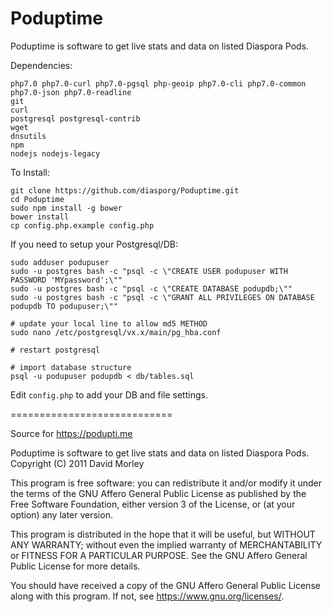 # Poduptime

Poduptime is software to get live stats and data on listed Diaspora Pods.

Dependencies:
```
php7.0 php7.0-curl php7.0-pgsql php-geoip php7.0-cli php7.0-common php7.0-json php7.0-readline
git
curl
postgresql postgresql-contrib
wget
dnsutils
npm
nodejs nodejs-legacy
```

To Install:
```
git clone https://github.com/diasporg/Poduptime.git
cd Poduptime
sudo npm install -g bower
bower install
cp config.php.example config.php
```

If you need to setup your Postgresql/DB:
```
sudo adduser podupuser
sudo -u postgres bash -c "psql -c \"CREATE USER podupuser WITH PASSWORD 'MYpassword';\""
sudo -u postgres bash -c "psql -c \"CREATE DATABASE podupdb;\""
sudo -u postgres bash -c "psql -c \"GRANT ALL PRIVILEGES ON DATABASE podupdb TO podupuser;\""

# update your local line to allow md5 METHOD
sudo nano /etc/postgresql/vx.x/main/pg_hba.conf

# restart postgresql

# import database structure
psql -u podupuser podupdb < db/tables.sql
```

Edit `config.php` to add your DB and file settings.

============================

Source for https://podupti.me

  Poduptime is software to get live stats and data on listed Diaspora Pods.
  Copyright (C) 2011 David Morley

  This program is free software: you can redistribute it and/or modify
  it under the terms of the GNU Affero General Public License as
  published by the Free Software Foundation, either version 3 of the
  License, or (at your option) any later version.

  This program is distributed in the hope that it will be useful,
  but WITHOUT ANY WARRANTY; without even the implied warranty of
  MERCHANTABILITY or FITNESS FOR A PARTICULAR PURPOSE.  See the
  GNU Affero General Public License for more details.

  You should have received a copy of the GNU Affero General Public License
  along with this program.  If not, see <https://www.gnu.org/licenses/>.
